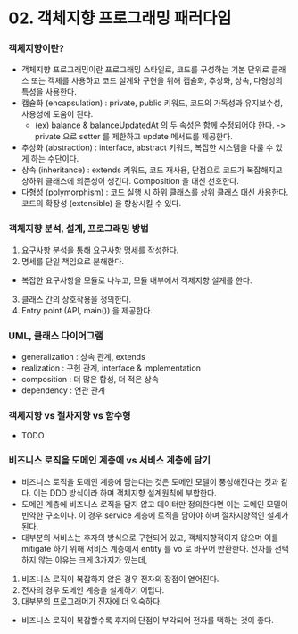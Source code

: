 # 02. 객체지향 프로그래밍 패러다임
### 객체지향이란?
- 객체지향 프로그래밍이란 프로그래밍 스타일로, 코드를 구성하는 기본 단위로 클래스 또는 객체를 사용하고 코드 설계와 구현을 위해 캡슐화, 추상화, 상속, 다형성의 특성을 사용한다.
- 캡슐화 (encapsulation) : private, public 키워드, 코드의 가독성과 유지보수성, 사용성에 도움이 된다.
  - (ex) balance & balanceUpdatedAt 의 두 속성은 함께 수정되어야 한다. -> private 으로 setter 를 제한하고 update 메서드를 제공한다.
- 추상화 (abstraction) : interface, abstract 키워드, 복잡한 시스템을 다룰 수 있게 하는 수단이다.
- 상속 (inheritance) : extends 키워드, 코드 재사용, 단점으로 코드가 복잡해지고 상하위 클래스에 의존성이 생긴다. Composition 을 대신 선호한다.
- 다형성 (polymorphism) : 코드 실행 시 하위 클래스를 상위 클래스 대신 사용한다. 코드의 확장성 (extensible) 을 향상시킬 수 있다.


### 객체지향 분석, 설계, 프로그래밍 방법
1. 요구사항 분석을 통해 요구사항 명세를 작성한다.
2. 명세를 단일 책임으로 분해한다.
  - 복잡한 요구사항을 모듈로 나누고, 모듈 내부에서 객체지향 설계를 한다.
3. 클래스 간의 상호작용을 정의한다.
4. Entry point (API, main()) 을 제공한다.

### UML, 클래스 다이어그램
- generalization : 상속 관계, extends
- realization : 구현 관계, interface & implementation
- composition : 더 많은 합성, 더 적은 상속
- dependency : 연관 관계

### 객체지향 vs 절차지향 vs 함수형
- TODO

### 비즈니스 로직을 도메인 계층에 vs 서비스 계층에 담기
- 비즈니스 로직을 도메인 계층에 담는다는 것은 도메인 모델이 풍성해진다는 것과 같다. 이는 DDD 방식이라 하며 객체지향 설계원칙에 부합한다.
- 도메인 계층에 비즈니스 로직을 담지 않고 데이터만 정의한다면 이는 도메인 모델이 빈약한 구조이다. 이 경우 service 계층에 로직을 담아야 하며 절차지향적인 설계가 된다.
- 대부분의 서비스는 후자의 방식으로 구현되어 있고, 객체지향적이지 않으며 이를 mitigate 하기 위해 서비스 계층에서 entity 를 vo 로 바꾸어 반환한다. 전자를 선택하지 않는 이유는 크게 3가지가 있는데,
1. 비즈니스 로직이 복잡하지 않은 경우 전자의 장점이 옅어진다.
2. 전자의 경우 도메인 계층을 설계하기 어렵다.
3. 대부분의 프로그래머가 전자에 더 익숙하다.

- 비즈니스 로직이 복잡할수록 후자의 단점이 부각되어 전자를 택하는 것이 좋다.

